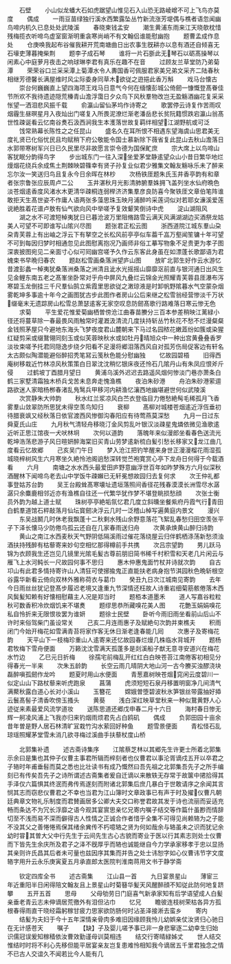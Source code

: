<!-- { "loadSidebar": true } -->
　　石壁
　　小山似龙蟠大石如虎踞望山惟见石入山恐无路崚嶒不可上飞鸟亦莫度
　　偶成
　　一雨豆苗绿独行溪水西繁露坠丛竹新流涨芳堤偶与樵者语忽闻幽鸟啼内机久已息处处武陵溪
　　春晓柬钱孟安
　　潮生黄浦东雨来江天晓欹枕惜残梅揽衣听啼鸟虚室窗渐明重衾寒尚峭不有文翰侣谁能慰幽抱
　　题曹孟成作息处
　　仓庚唤我起布谷催我耕开荒南塘曲日出农事生旣耕亦以息有酒还自倾喜无石壕吏薄暮掩柴荆
　　题李子成石琴
　　谁将一片石斵此无琴石以砺髙操琴以闲素心中庭萝月夜击之响球琳李君有真乐在趣不在音
　　过顾友兰草堂防乃弟菊潭
　　荣荣谷口兰采采潭上菊潭水令人夀国香可佩服君家美兄弟文采齐二陆春秋相继芳德馨长满屋维时风尘际委身同草木欲従之逰挹此香万斛
　　戏马台懐古
　　崇台何巍巍直上望四海项王戏马日意气今何在缅懐彭城公倚劒一慷慨登髙眷佳节所欢不我待遗迹隠荒榛青山澹浮霭日夕众鸟下风秋羣物改岂无盈觞酒幽花复采采怅望一洒泪悲风振千载
　　俞瀛山留仙茅坞作诗寄之
　　歌罢停云诗复作苦雨叹烟霾生昼暝星月入夜灿出门嗟复入所畏泥潦烂渐老潘岳悲长贫阮籍惯跌宕瀛山翁髙世性疎诞看云忆南谷煑石汲西涧我生本濩落世故复羁绊相望江湖野航或可泛
　　饯常熟幕长陈性之之任昆山
　　盛名久在耳所恨不相遇东望海虞山思君美无度礼贤已化俗忧民且均赋稍下府公敬能令国士慕新除下薇省复此昆山去秋山澹落日水郭带寒树军兴日已久民里尽非故愿言崇令德为国保甿庶
　　宗大席上以鸟啼山客犹眠分韵得鸟字
　　步出城东门一往入深坐爱茅堂静逺望众山小昔日繁华地烂熳烟花绕兵余成焦土荆棘映碧篠幸有贤子孙复业似君少雅集文翰友觞咏乐未了醉来忘尔汝一笑送归鸟且复永今日余晖在林杪
　　次杨铁厓题朱氏玉井香亭韵有和章者张宗鲁张应辰周卢二公
　　玉井湛秋月光影清肺腑羣姝拥飞盖列坐水仙府晩色淡苍烟逺香度风渚水木更清华疎桐连弱榉济济集羣彦良防喜今聚铁厓文章伯笔阵谁敢拒天生髙世姿不作庸人语两张多藻思珠玉映月浦醉吟采莲词似对若耶女濓溪爱莲说絶胜着花谱卢敖有仙气欲向风中举嗟予复效颦笑倒诗中虎
　　淀山湖阻风
　　湖之水不可渡短棹夷犹日已暮沧波万里阻脩路雪云满天风满湖湖边买酒祭龙姑美人可望不可即谁写山隂兴尽图
　　题张君正松云图
　　浙西道院江城东羣山朶朶青芙蓉上有出岫之浮云下有拏空之长松风前亭亭似车葢千嵓万壑闻笙镛十年可望不可到每因归梦时相通忽见此图慰离抱况乃画师非俗工摹写物象不足贵更为孝子图深衷披图宛见二亲面寸心似可囘幽宫嗟予久作云东客此身虽在如漂蓬长歌鄙语为君媿束书早晩归春农
　　题赵松雪画桑落洲望庐山图
　　放旷北郭生好作云水游忆昔渡彭蠡一棹夷犹桑落洲桑落之洲清且泚水光摇摇山靡靡沤前直与银河通日出风生见金鲤东南五老之髙峯坐卧常对乎舟中屏风九叠烂云锦金光照耀青芙蓉县厓瀑布泻寒碧玉龙倒挂三千尺羣仙鹄立紫霞里思欲従之潄琼液是时卸帆野隂暮水气空蒙杂烟雾乾坤多事逾十年今之画图犹古步此图作者房山公后来继之松雪翁经营惨淡千万状缀毫末无遗踪房山松雪总萧瑟逺客无家空叹息防劒髙歌行路难落日寒云惨无色
　　求菊
　　平生爱花惟爱菊幽栖曽傍沧江曲春苗賸分三百本参差稍映江蓠緑小径还将蔓草除一春最畏风雨触常时灌漑汲清流几度扶持斩丛竹秋花不愁不烂漫粲粲金钱照茅屋只今避地东海头飞梦夜度君山麓朝来下马过名园秾花嫩蕋纷如簇或染猩红疑剪采或缀鵞翎同刻玉或似芙蓉映秋水或如牡丹晴旭众中一种出宫黄叠叠香罗淡妆束嗟予托君同隠逸步绕夕阳看不足漫将郷泪落西风自对孤芳伤局促客边有轩名太古颇似陶潜能避俗醉招秃笔冩云笺秋色能分慰幽独
　　忆故园碧梧
　　旧得西庵树移栽近竹林凉风秋策策白日翠沈沈稍忆银床夜还怜石几隂丹山有朱凤应恨斧斤侵
　　过鹤坡丁酉腊月望日
　　黄浦乌溪外迟迟去路遥风烟何惨淡门巷亦萧条白鹤三家墅清霜独木桥兵戈苦未息奔走愧渔樵
　　夜泊朱砂港
　　舟泊朱砂港萦逥路欲迷人家暗杨栁春渚乱鳬鹥兵甲移河内耕渔忆瀼西地幽堪避世何似武陵溪
　　次赏静朱大帅韵
　　秋水红兰浆凉风白苎衣登临目力倦愁絶髩毛稀孤月飞香雾羣山敛翠防所思犹未得空羡鸟知归
　　衰柳
　　髙柳对城楼苍烟逺近浮仾垂初待腊衰飒又经秋落日依官渡西风惨御沟春阳应有待莺燕莫深愁
　　九月一日过东舜夏氏山庄
　　九月秋气清轻舟移晓汀金风剪乱叶银汉淡疎星鬼燐依微见渔歌逺近听正思江馆夜一犬吠林坰
　　次何以道韵
　　落魄年来似漫郎坐看春色送流光乾坤浩荡悲游子风日暄妍醉海棠旧买青山劳梦逺新梳白髪引愁长移家又龙江曲几度看云忆故郷
　　己亥吴门午日
　　梦入沧江把钓竿醒来身世正漫漫榴花雨湿孤城晓梓树风生六月寒坐久絶怜池阁逈愁深转觉苎袍寛赏心亭下龙舟日何得于今载酒看
　　六月
　　南塘之水水西头最爱田庐野意幽浮世百年如昨梦殊方六月似深秋酒醒林下闻啼鸟老去山中学饭牛疎嬾已无轩冕想故园归去复何求
　　次王仲礼都事登姑苏台韵
　　吴王台殿耸髙寒壊址遗垣落照间香径花残春漠漠长洲雪尽水潺潺只余麋鹿相邻近亦有渔樵自往还一代繁华犹作梦不堪登眺损愁顔
　　次张士衡员外韵为越上道士赋
　　珠树亭亭絶垢氛忆君几度立斜曛坐餐紫府丹霞气行青田白鹤羣道馆石枰敲落月仙坛寳劒决浮云几时一泛稽山棹写遍黄庭内景文
　　漫兴
　　东吴战鬭几时休老我飘蓬十二秋剩水残山余野意落花飞絮乱春愁归田空羡张平子下泽长懐马少防倦鸟孤云还自在几家春雨送归舟
　　次黄承焕黄山醉归诗韵
　　黄山之南江水西麦秋天气野阴低隔溪雨过催花落绕屋云归伴鹤栖涤荡新愁须浊酒扶持残醉有枯藜寄来妙句空相忆那得樽前手共携
　　次吕宗望韵
　　男儿跃马锦为衣顾我生还岂见几镜里光隂毛髪古尊前朋旧简书稀千村积雪和天老几片闲云与雁飞上水河鲀长一尺故园何事不思归
　　惠木仲惠鬼面竹杖并诗就次韵
　　自古卭山有此君多情持寄许山人清狂可使捓揄鬼正直能扶老病身抱节淇园秋色晩斩根空谷露华新看云倚向双林外雅称荷衣与葛巾
　　癸丑九日次江城南见寄韵
　　去年今日雨丝丝犹记登髙步履迟老境又逢重九节深情还枉故人诗重岩细菊筋骸倦落木西风鬓髪知赖有好懐相慰藉主人况是郑当时
　　题栢本道墨禾
　　道人写嘉谷粒粒秋可数香积冷炊烟饥来不堪煑
　　题缪思恭所藏嗅花美人图
　　花艶玉娟娟嗅花私自怜折来无限恨妆罢为谁妍
　　题徐士民壁
　　卧听今雨旧雨坐看前山后山不许时来俗驾柴门虽设常关
　　己亥二月连雨惠子及赋絶句次韵并柬樵夫
　　积雨闭门今始开梅花如雪满青苔将家作客无休日渐老逢春能几囘
　　次惠子及寄梅花韵
　　天平山下一枝梅珍重山人逺寄来还忆故园春烂熳几株临水背城开
　　题杨君牧梅下雪舟便面
　　万籁沈沈雪满天孤蓬多是剡溪船子猷无意寻安道兴在梅花水竹边
　　乙巳元日折梅
　　徐孺宅前梅乱开红红白白映苍苔江南倦客初相见分得春光一半来
　　次朱五龄韵
　　长空云雨几晴阴大地山河一古今賸买浊醪浇块磊醉嗔孤劒作龙吟
　　题夏时用山水便面
　　青葱嘉树映苍烟窕闲云度碧川一似定山山下路杖藜来听虎跑泉
　　菖蒲
　　虎须短短石泉丹移置明窗净几间清气满藂秋露白道心长对小溪山
　　玉簪花
　　嫦娥曽堕碧波秋氷笋银丝带露抽好揷云鬟髙髻子清香吹傍玉搔头
　　黄葵
　　浅白深红映草堂秋来一种似鵞黄野人心迹従来素最爱风流学道妆
　　送陈思道还郷戊申春二月十六日
　　海村春日惨无辉一舸凌风浦上飞我亦归来钓烟雨烦君先占白鸥矶
　　偶成
　　负郭田园十亩余昔年曽是野人居石林清旷冝栽竹沟水萦回好种鱼
　　题雪景便面
　　青松怪石乱琼瑶照耀茅堂雪未消几欲寻梅过溪曲手扶藜杖度山桥











　　北郭集补遗
　　述古斋诗集序
　　江隂蔡芝林以其郷先生许更士所着北郭集示余曰是集也其仲子仪曹主事君所辑而梓刻者也仪曹君以事沦胥谪戍五开以卒君之子辂时年甫垂髫而莫之悉也比壮读书有成乃慨然曰吾先祖之北郭集吾先子之所手编刻已有传矣吾先子之诗所谓述古斋集者爰自迁谪以来散轶无存常于故箧中捃拾得其手泽仅六篇惧其终泯而弗传焉遂刻而附诸北郭集后庶几暴白于世敢请序之余闻其言悯其志而窃悲仪曹君之不幸也当君为江山簿时文章政事已有声于时及擢仪曹凡朝廷典章文物礼乐制度而君賛画居多公卿大夫交口称誉君故其发于诗也流丽而妥适充畅而条达不为冗长浮靡之语今观其宴賔思亲忆兄寄内嘱子结交等作篇什虽尠而情辞切至不浅而易不深而僻得古人性情之正诚合作者惜乎全集不可得见尚赖辂为之子能不没其父之善惓惓焉保其绪余兾传不朽噫辂之贤为何如哉余与辂虽未之识而犹记余幼时甞其曽大父中行先生于云间先生古心古貌而寄业于医以行其素志则处士仪曹而下皆先生余庆所及君子之泽不旣厚乎而辂也诚能继自今力学承家移孝于忠以显扬其亲则许氏昌其后者未可量也兹因序其集而并告之处士讳恕字如心仪曹讳节字文度辂字用升云永乐庚寅夏五月承直郎太医院判淮南蒋用文书于静学斋








　　钦定四库全书
　　述古斋集
　　江山县一首
　　九日宴景星山
　　薄宦三年近重阳半日闲得陪文翰友且上景星山时菊簮华髪天风醒醉顔不知従此防何地复跻攀
　　五开五首
　　思母
　　父母劬劳日门庭喜气新承家知有后学语望成人白髪亲垂老青云志未伸谪居荒徼外有泪但沾巾
　　忆兄
　　瞻彼连枝树荣枯各异方孤根春得雨直干晓经霜躬稼甘疲力思家欲防肠何时沾圣泽接淅去蛮乡
　　寄内
　　结髪为夫妇于今十五年深情亲骨肉多难旧因缘顾我怜儿幼娯亲仗汝贤归心驰日在无计感苍天
　　嘱子
　　【缺】子及婴儿嗟予事已非一身悲窜逐二幼幸生归始识儒冠误爰知稼穑依汝曹效勤谨母训莫相违
　　结交行寄晴緑姊丈
　　世人结交惟结时时将不利心先移但能平居宴亲友岂复患难怜相知我今谪居五千里君独念之情不已古人交谊久不闻若比今人能有几
